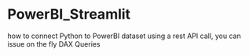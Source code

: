 # PowerBI_Streamlit
how to connect Python to PowerBI dataset using a rest API call, you can issue on the fly DAX Queries
